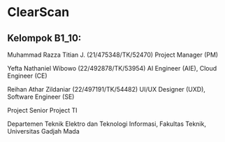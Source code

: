 # **ClearScan**

## **Kelompok B1_10:**
Muhammad Razza Titian J. (21/475348/TK/52470)
Project Manager (PM)

Yefta Nathaniel Wibowo (22/492878/TK/53954)
AI Engineer (AIE), Cloud Engineer (CE)

Reihan Athar Zildaniar (22/497191/TK/54482)
UI/UX Designer (UXD), Software Engineer (SE)

Project Senior Project TI

Departemen Teknik Elektro dan Teknologi Informasi, Fakultas Teknik, Universitas Gadjah Mada
